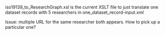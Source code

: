 iso19139_to_ResearchGraph.xsl is the current XSLT file to just translate one dataset records with 5 researchers in one_dataset_record-input.xml

Issue: multiple URL for the same researcher both appears. How to pick up a particular one?


